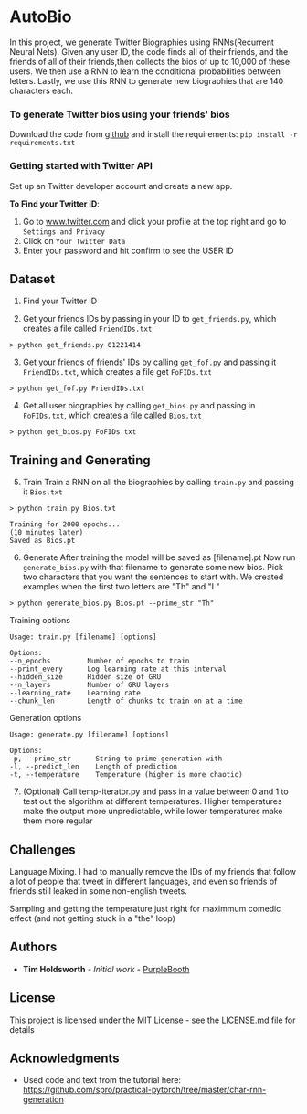 # AutoBio

In this project, we generate Twitter Biographies using RNNs(Recurrent Neural Nets). Given any user ID, the code finds all of their friends, and the friends of all of their friends,then collects the bios of up to 10,000 of these users. We then use a RNN to learn the conditional
probabilities between letters. Lastly, we use this RNN to generate new biographies that are 140 characters each.

### To generate Twitter bios using your friends' bios

Download the code from [github](https://github.com/timholds/Twitter-Bio-RNNs) and install the requirements: `pip install -r requirements.txt` 

### Getting started with Twitter API

Set up an Twitter developer account and create a new app.  

**To Find your Twitter ID**:
1) Go to www.twitter.com and click your profile at the top right and go to `Settings and Privacy`  
2) Click on `Your Twitter Data`  
3) Enter your password and hit confirm to see the USER ID 

## Dataset

1) Find your Twitter ID

2) Get your friends IDs by passing in your ID to `get_friends.py`, which creates a file called `FriendIDs.txt`
```
> python get_friends.py 01221414
```

3) Get your friends of friends' IDs by calling `get_fof.py` and passing it `FriendIDs.txt`, which creates a file get `FoFIDs.txt`
```
> python get_fof.py FriendIDs.txt
```

4) Get all user biographies by calling `get_bios.py` and passing in `FoFIDs.txt`, which creates a file called `Bios.txt`
```
> python get_bios.py FoFIDs.txt
```


## Training and Generating
5) Train 
Train a RNN on all the biographies by calling `train.py` and passing it `Bios.txt`

```
> python train.py Bios.txt

Training for 2000 epochs...
(10 minutes later)
Saved as Bios.pt
```

6) Generate
After training the model will be saved as [filename].pt 
Now run `generate_bios.py` with that filename to generate some new bios.
Pick two characters that you want the sentences to start with.
We created examples when the first two letters are "Th" and "I "

```
> python generate_bios.py Bios.pt --prime_str "Th"
```

Training options
```
Usage: train.py [filename] [options]

Options:
--n_epochs         Number of epochs to train
--print_every      Log learning rate at this interval
--hidden_size      Hidden size of GRU
--n_layers         Number of GRU layers
--learning_rate    Learning rate
--chunk_len        Length of chunks to train on at a time
```

Generation options
```
Usage: generate.py [filename] [options]

Options:
-p, --prime_str      String to prime generation with
-l, --predict_len    Length of prediction
-t, --temperature    Temperature (higher is more chaotic)
```

7) (Optional) Call temp-iterator.py and pass in a value between 0 and 1 to test out the algorithm at different temperatures. Higher temperatures
make the output more unpredictable, while lower temperatures make them more regular


## Challenges
Language Mixing. I had to manually remove the IDs of my friends that follow a lot of people that tweet in different languages, and even so friends of friends still leaked in some non-english tweets.   

Sampling and getting the temperature just right for maximmum comedic effect (and not getting stuck in a "the" loop)  

## Authors

* **Tim Holdsworth** - *Initial work* - [PurpleBooth](https://github.com/timholds/AutoBio)


## License

This project is licensed under the MIT License - see the [LICENSE.md](LICENSE.md) file for details

## Acknowledgments

* Used code and text from the tutorial here: https://github.com/spro/practical-pytorch/tree/master/char-rnn-generation

